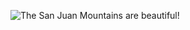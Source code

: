 ![The San Juan Mountains are beautiful!](<img src="/src/assets/images/mealz-logo.png" width="500" height="400"> "Mealz Resturant")
